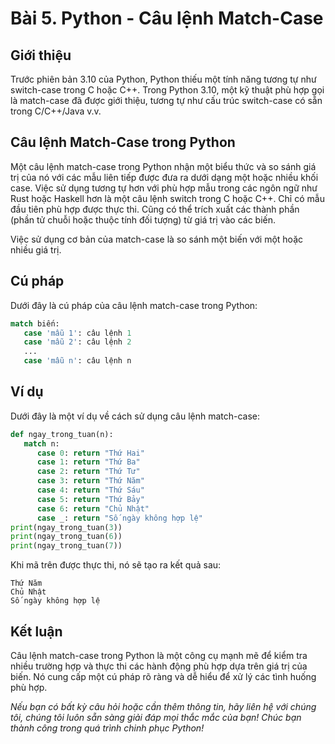 # Bài 5. Python - Câu lệnh Match-Case

## Giới thiệu

Trước phiên bản 3.10 của Python, Python thiếu một tính năng tương tự như switch-case trong C hoặc C++. Trong Python 3.10, một kỹ thuật phù hợp gọi là match-case đã được giới thiệu, tương tự như cấu trúc switch-case có sẵn trong C/C++/Java v.v.

## Câu lệnh Match-Case trong Python

Một câu lệnh match-case trong Python nhận một biểu thức và so sánh giá trị của nó với các mẫu liên tiếp được đưa ra dưới dạng một hoặc nhiều khối case. Việc sử dụng tương tự hơn với phù hợp mẫu trong các ngôn ngữ như Rust hoặc Haskell hơn là một câu lệnh switch trong C hoặc C++. Chỉ có mẫu đầu tiên phù hợp được thực thi. Cũng có thể trích xuất các thành phần (phần tử chuỗi hoặc thuộc tính đối tượng) từ giá trị vào các biến.

Việc sử dụng cơ bản của match-case là so sánh một biến với một hoặc nhiều giá trị.

## Cú pháp

Dưới đây là cú pháp của câu lệnh match-case trong Python:

```python
match biến:
   case 'mẫu 1': câu lệnh 1
   case 'mẫu 2': câu lệnh 2
   ...
   case 'mẫu n': câu lệnh n
```

## Ví dụ

Dưới đây là một ví dụ về cách sử dụng câu lệnh match-case:

```python
def ngay_trong_tuan(n):
   match n:
      case 0: return "Thứ Hai"
      case 1: return "Thứ Ba"
      case 2: return "Thứ Tư"
      case 3: return "Thứ Năm"
      case 4: return "Thứ Sáu"
      case 5: return "Thứ Bảy"
      case 6: return "Chủ Nhật"
      case _: return "Số ngày không hợp lệ"
print(ngay_trong_tuan(3))
print(ngay_trong_tuan(6))
print(ngay_trong_tuan(7))
```

Khi mã trên được thực thi, nó sẽ tạo ra kết quả sau:

```
Thứ Năm
Chủ Nhật
Số ngày không hợp lệ
```

## Kết luận

Câu lệnh match-case trong Python là một công cụ mạnh mẽ để kiểm tra nhiều trường hợp và thực thi các hành động phù hợp dựa trên giá trị của biến. Nó cung cấp một cú pháp rõ ràng và dễ hiểu để xử lý các tình huống phù hợp.

*Nếu bạn có bất kỳ câu hỏi hoặc cần thêm thông tin, hãy liên hệ với chúng tôi, chúng tôi luôn sẵn sàng giải đáp mọi thắc mắc của bạn! Chúc bạn thành công trong quá trình chinh phục Python!*
